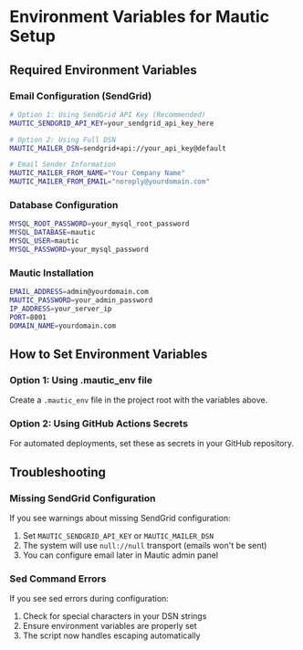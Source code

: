 # Environment Variables for Mautic Setup

## Required Environment Variables

### Email Configuration (SendGrid)

```bash
# Option 1: Using SendGrid API Key (Recommended)
MAUTIC_SENDGRID_API_KEY=your_sendgrid_api_key_here

# Option 2: Using Full DSN
MAUTIC_MAILER_DSN=sendgrid+api://your_api_key@default

# Email Sender Information
MAUTIC_MAILER_FROM_NAME="Your Company Name"
MAUTIC_MAILER_FROM_EMAIL="noreply@yourdomain.com"
```

### Database Configuration

```bash
MYSQL_ROOT_PASSWORD=your_mysql_root_password
MYSQL_DATABASE=mautic
MYSQL_USER=mautic
MYSQL_PASSWORD=your_mysql_password
```

### Mautic Installation

```bash
EMAIL_ADDRESS=admin@yourdomain.com
MAUTIC_PASSWORD=your_admin_password
IP_ADDRESS=your_server_ip
PORT=8001
DOMAIN_NAME=yourdomain.com
```

## How to Set Environment Variables

### Option 1: Using .mautic_env file

Create a `.mautic_env` file in the project root with the variables above.

### Option 2: Using GitHub Actions Secrets

For automated deployments, set these as secrets in your GitHub repository.

## Troubleshooting

### Missing SendGrid Configuration

If you see warnings about missing SendGrid configuration:

1. Set `MAUTIC_SENDGRID_API_KEY` or `MAUTIC_MAILER_DSN`
2. The system will use `null://null` transport (emails won't be sent)
3. You can configure email later in Mautic admin panel

### Sed Command Errors

If you see sed errors during configuration:

1. Check for special characters in your DSN strings
2. Ensure environment variables are properly set
3. The script now handles escaping automatically
